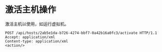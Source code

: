 # 激活主机操作

激活主机以使用，如运行虚拟机。

                
    POST /api/hosts/2ab5e1da-b726-4274-bbf7-0a42b16a0fc3/activate HTTP/1.1
    Accept: application/xml
    Content-type: application/xml
    <action/>

              
